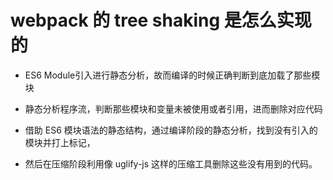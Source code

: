 # webpack 的 tree shaking 是怎么实现的

- ES6 Module引入进行静态分析，故而编译的时候正确判断到底加载了那些模块
- 静态分析程序流，判断那些模块和变量未被使用或者引用，进而删除对应代码


- 借助 ES6 模块语法的静态结构，通过编译阶段的静态分析，找到没有引入的模块并打上标记，
- 然后在压缩阶段利用像 uglify-js 这样的压缩工具删除这些没有用到的代码。
